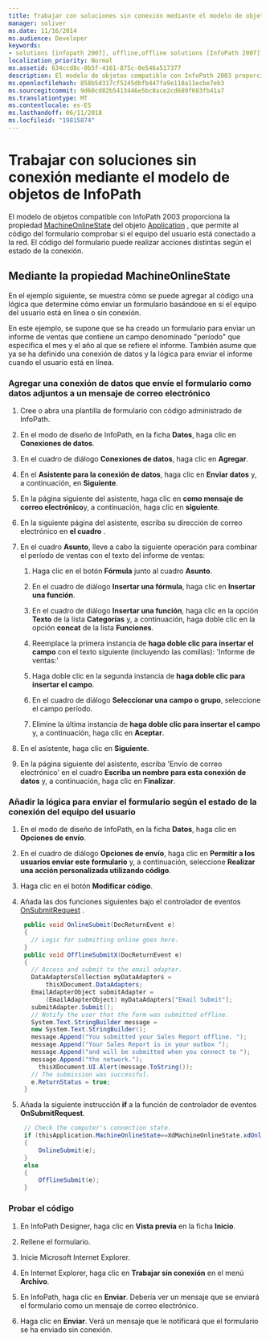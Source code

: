 ```yaml
---
title: Trabajar con soluciones sin conexión mediante el modelo de objetos de InfoPath
manager: soliver
ms.date: 11/16/2014
ms.audience: Developer
keywords:
- solutions [infopath 2007], offline,offline solutions [InfoPath 2007], InfoPath 2003-compatible form templates,InfoPath 2003-compatible form templates, offline solutions
localization_priority: Normal
ms.assetid: 634ccd8c-0b5f-4161-875c-0e546a517377
description: El modelo de objetos compatible con InfoPath 2003 proporciona la propiedad MachineOnlineState del objeto Application , que permite al código del formulario comprobar si el equipo del usuario está conectado a la red. El código del formulario puede realizar acciones distintas según el estado de la conexión.
ms.openlocfilehash: 858b5d317cf5245dbfb447fa9e118a11ecbe7eb3
ms.sourcegitcommit: 9d60cd82b5413446e5bc8ace2cd689f683fb41a7
ms.translationtype: MT
ms.contentlocale: es-ES
ms.lasthandoff: 06/11/2018
ms.locfileid: "19815874"
---
```

# <a name="work-with-offline-solutions-using-the-infopath-object-model"></a>Trabajar con soluciones sin conexión mediante el modelo de objetos de InfoPath

El modelo de objetos compatible con InfoPath 2003 proporciona la propiedad [MachineOnlineState](https://msdn.microsoft.com/library/Microsoft.Office.Interop.InfoPath.SemiTrust._Application2.MachineOnlineState.aspx) del objeto [Application](https://msdn.microsoft.com/library/Microsoft.Office.Interop.InfoPath.SemiTrust.Application.aspx) , que permite al código del formulario comprobar si el equipo del usuario está conectado a la red. El código del formulario puede realizar acciones distintas según el estado de la conexión. 
  
## <a name="using-the-machineonlinestate-property"></a>Mediante la propiedad MachineOnlineState

En el ejemplo siguiente, se muestra cómo se puede agregar al código una lógica que determine cómo enviar un formulario basándose en si el equipo del usuario está en línea o sin conexión.
  
En este ejemplo, se supone que se ha creado un formulario para enviar un informe de ventas que contiene un campo denominado "período" que especifica el mes y el año al que se refiere el informe. También asume que ya se ha definido una conexión de datos y la lógica para enviar el informe cuando el usuario está en línea.
  
### <a name="add-a-data-connection-that-submits-the-form-as-an-attachment-to-an-email-message"></a>Agregar una conexión de datos que envíe el formulario como datos adjuntos a un mensaje de correo electrónico

1. Cree o abra una plantilla de formulario con código administrado de InfoPath.
    
2. En el modo de diseño de InfoPath, en la ficha **Datos**, haga clic en **Conexiones de datos**.
    
3. En el cuadro de diálogo **Conexiones de datos**, haga clic en **Agregar**.
    
4. En el **Asistente para la conexión de datos**, haga clic en **Enviar datos** y, a continuación, en **Siguiente**.
    
5. En la página siguiente del asistente, haga clic en **como mensaje de correo electrónico**y, a continuación, haga clic en **siguiente**.
    
6. En la siguiente página del asistente, escriba su dirección de correo electrónico en **el cuadro** . 
    
7. En el cuadro **Asunto**, lleve a cabo la siguiente operación para combinar el período de ventas con el texto del informe de ventas: 
    
   1. Haga clic en el botón **Fórmula** junto al cuadro **Asunto**. 
      
   2. En el cuadro de diálogo **Insertar una fórmula**, haga clic en **Insertar una función**.
      
   3. En el cuadro de diálogo **Insertar una función**, haga clic en la opción **Texto** de la lista **Categorías** y, a continuación, haga doble clic en la opción **concat** de la lista **Funciones**. 
      
   4. Reemplace la primera instancia de **haga doble clic para insertar el campo** con el texto siguiente (incluyendo las comillas): 'Informe de ventas:' 
      
   5. Haga doble clic en la segunda instancia de **haga doble clic para insertar el campo**.
      
   6. En el cuadro de diálogo **Seleccionar una campo o grupo**, seleccione el campo período. 
      
   7. Elimine la última instancia de **haga doble clic para insertar el campo** y, a continuación, haga clic en **Aceptar**.
    
8. En el asistente, haga clic en **Siguiente**.
    
9. En la página siguiente del asistente, escriba 'Envío de correo electrónico' en el cuadro **Escriba un nombre para esta conexión de datos** y, a continuación, haga clic en **Finalizar**.
    
### <a name="add-logic-for-submitting-the-form-depending-on-the-connected-state-of-a-users-computer"></a>Añadir la lógica para enviar el formulario según el estado de la conexión del equipo del usuario

1. En el modo de diseño de InfoPath, en la ficha **Datos**, haga clic en **Opciones de envío**.
    
2. En el cuadro de diálogo **Opciones de envío**, haga clic en **Permitir a los usuarios enviar este formulario** y, a continuación, seleccione **Realizar una acción personalizada utilizando código**.
    
3. Haga clic en el botón **Modificar código**. 
    
4. Añada las dos funciones siguientes bajo el controlador de eventos [OnSubmitRequest](https://msdn.microsoft.com/library/Microsoft.Office.Interop.InfoPath.SemiTrust._XDocumentEventSink2_Event.OnSubmitRequest.aspx) . 
    
   ```cs
    public void OnlineSubmit(DocReturnEvent e)
    {
      // Logic for submitting online goes here.
    }
    public void OfflineSubmitX(DocReturnEvent e)
    {
      // Access and submit to the email adapter.
      DataAdaptersCollection myDataAdapters = 
          thisXDocument.DataAdapters;
      EmailAdapterObject submitAdapter = 
          (EmailAdapterObject) myDataAdapters["Email Submit"];
      submitAdapter.Submit();
      // Notify the user that the form was submitted offline.
      System.Text.StringBuilder message = 
      new System.Text.StringBuilder();
      message.Append("You submitted your Sales Report offline. ");
      message.Append("Your Sales Report is in your outbox ");
      message.Append("and will be submitted when you connect to ");
      message.Append("the network.");
        thisXDocument.UI.Alert(message.ToString());
      // The submission was successful.
      e.ReturnStatus = true;
    }
   ```

5. Añada la siguiente instrucción **if** a la función de controlador de eventos **OnSubmitRequest**. 
    
   ```cs
    // Check the computer's connection state.
    if (thisApplication.MachineOnlineState==XdMachineOnlineState.xdOnline)
    {
        OnlineSubmit(e);
    }
    else
    {
        OfflineSubmit(e);
    }
   ```

### <a name="test-the-code"></a>Probar el código

1. En InfoPath Designer, haga clic en **Vista previa** en la ficha **Inicio**. 
    
2. Rellene el formulario.
    
3. Inicie Microsoft Internet Explorer.
    
4. En Internet Explorer, haga clic en **Trabajar sin conexión** en el menú **Archivo**. 
    
5. En InfoPath, haga clic en **Enviar**. Debería ver un mensaje que se enviará el formulario como un mensaje de correo electrónico.
    
6. Haga clic en **Enviar**. Verá un mensaje que le notificará que el formulario se ha enviado sin conexión.
    

